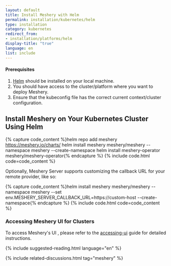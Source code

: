 ```yaml
---
layout: default
title: Install Meshery with Helm
permalink: installation/kubernetes/helm
type: installation
category: kubernetes
redirect_from:
- installation/platforms/helm
display-title: "true"
language: en
list: include
---
```


<div class="prereqs"><h4>Prerequisites</h4>
<ol>
<li><a href="https://helm.sh/docs/intro/install/" class="meshery-light">Helm</a> should be installed on your local machine.</li>
<li>You should have access to the cluster/platform where you want to deploy Meshery.</li>
<li>Ensure that the kubeconfig file has the correct current context/cluster configuration.</li>
</ol>
</div>

## Install Meshery on Your Kubernetes Cluster Using Helm

{% capture code_content %}helm repo add meshery https://meshery.io/charts/
helm install meshery meshery/meshery --namespace meshery --create-namespace
helm install meshery-operator meshery/meshery-operator{% endcapture %}
{% include code.html code=code_content %}

Optionally, Meshery Server supports customizing the callback URL for your remote provider, like so:

{% capture code_content %}helm install meshery meshery/meshery --namespace meshery --set env.MESHERY_SERVER_CALLBACK_URL=https://custom-host --create-namespace{% endcapture %}
{% include code.html code=code_content %}

### Accessing Meshery UI for Clusters

To access Meshery's UI , please refer to the [accessing-ui](/tasks/accessing-meshery-ui) guide for detailed instructions.

{% include suggested-reading.html language="en" %}

{% include related-discussions.html tag="meshery" %}
